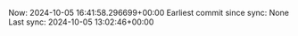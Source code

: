 Now: 2024-10-05 16:41:58.296699+00:00 Earliest commit since sync: None Last sync: 2024-10-05 13:02:46+00:00
